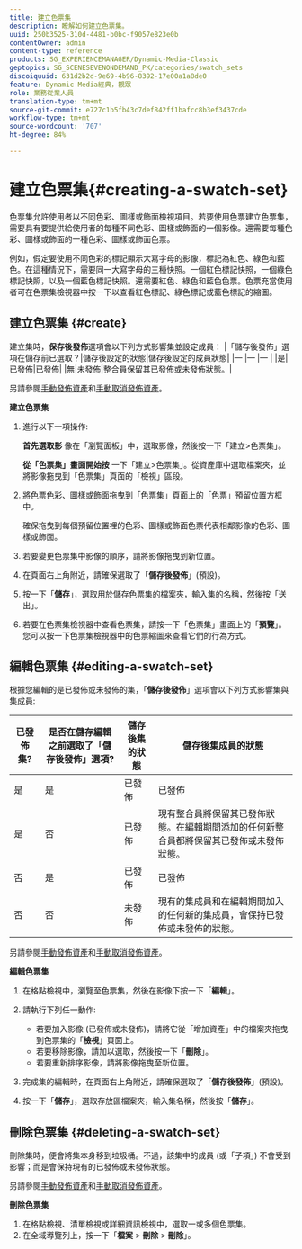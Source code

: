 ```yaml
---
title: 建立色票集
description: 瞭解如何建立色票集。
uuid: 250b3525-310d-4481-b0bc-f9057e823e0b
contentOwner: admin
content-type: reference
products: SG_EXPERIENCEMANAGER/Dynamic-Media-Classic
geptopics: SG_SCENESEVENONDEMAND_PK/categories/swatch_sets
discoiquuid: 631d2b2d-9e69-4b96-8392-17e00a1a8de0
feature: Dynamic Media經典，觀眾
role: 業務從業人員
translation-type: tm+mt
source-git-commit: e727c1b5fb43c7def842ff1bafcc8b3ef3437cde
workflow-type: tm+mt
source-wordcount: '707'
ht-degree: 84%

---
```



# 建立色票集{#creating-a-swatch-set}

色票集允許使用者以不同色彩、圖樣或飾面檢視項目。若要使用色票建立色票集，需要具有要提供給使用者的每種不同色彩、圖樣或飾面的一個影像。還需要每種色彩、圖樣或飾面的一種色彩、圖樣或飾面色票。

例如，假定要使用不同色彩的標記顯示大寫字母的影像，標記為紅色、綠色和藍色。在這種情況下，需要同一大寫字母的三種快照。一個紅色標記快照，一個綠色標記快照，以及一個藍色標記快照。還需要紅色、綠色和藍色色票。色票充當使用者可在色票集檢視器中按一下以查看紅色標記、綠色標記或藍色標記的縮圖。

## 建立色票集 {#create}

建立集時，**保存後發佈**選項會以下列方式影響集並設定成員：
|「儲存後發佈」選項在儲存前已選取？|儲存後設定的狀態|儲存後設定的成員狀態|
|— |— |— |
|是|已發佈|已發佈|
|無|未發佈|整合員保留其已發佈或未發佈狀態。|

另請參閱[手動發佈資產](publishing-files.md#manually_publishing_assets)和[手動取消發佈資產](publishing-files.md#manually_unpublishing_assets)。

**建立色票集**

1. 進行以下一項操作:

   **首先選取影** 像在「瀏覽面板」中，選取影像，然後按一下「建立>色票集」。

   **從「色票集」畫面開始按** 一下「建立>色票集」。從資產庫中選取檔案夾，並將影像拖曳到「色票集」頁面的「檢視」區段。

1. 將色票色彩、圖樣或飾面拖曳到「色票集」頁面上的「色票」預留位置方框中。

   確保拖曳到每個預留位置裡的色彩、圖樣或飾面色票代表相鄰影像的色彩、圖樣或飾面。

1. 若要變更色票集中影像的順序，請將影像拖曳到新位置。
1. 在頁面右上角附近，請確保選取了「**儲存後發佈**」(預設)。
1. 按一下「**儲存**」，選取用於儲存色票集的檔案夾，輸入集的名稱，然後按「送出」。
1. 若要在色票集檢視器中查看色票集，請按一下「色票集」畫面上的「**預覽**」。您可以按一下色票集檢視器中的色票縮圖來查看它們的行為方式。

## 編輯色票集  {#editing-a-swatch-set}

根據您編輯的是已發佈或未發佈的集，「**儲存後發佈**」選項會以下列方式影響集與集成員:

| 已發佈集? | 是否在儲存編輯之前選取了「儲存後發佈」選項? | 儲存後集的狀態 | 儲存後集成員的狀態 |
|--- |--- |--- |--- |
| 是 | 是 | 已發佈 | 已發佈 |
| 是 | 否 | 已發佈 | 現有整合員將保留其已發佈狀態。在編輯期間添加的任何新整合員都將保留其已發佈或未發佈狀態。 |
| 否 | 是 | 已發佈 | 已發佈 |
| 否 | 否 | 未發佈 | 現有的集成員和在編輯期間加入的任何新的集成員，會保持已發佈或未發佈的狀態。 |

另請參閱[手動發佈資產](publishing-files.md#manually_publishing_assets)和[手動取消發佈資產](publishing-files.md#manually_unpublishing_assets)。

**編輯色票集**

1. 在格點檢視中，瀏覽至色票集，然後在影像下按一下「**編輯**」。
1. 請執行下列任一動作:

   * 若要加入影像 (已發佈或未發佈)，請將它從「增加資產」中的檔案夾拖曳到色票集的「**檢視**」頁面上。
   * 若要移除影像，請加以選取，然後按一下「**刪除**」。
   * 若要重新排序影像，請將影像拖曳至新位置。

1. 完成集的編輯時，在頁面右上角附近，請確保選取了「**儲存後發佈**」(預設)。
1. 按一下「**儲存**」，選取存放區檔案夾，輸入集名稱，然後按「**儲存**」。

## 刪除色票集  {#deleting-a-swatch-set}

刪除集時，便會將集本身移到垃圾桶。不過，該集中的成員 (或「子項」) 不會受到影響；而是會保持現有的已發佈或未發佈狀態。

另請參閱[手動發佈資產](publishing-files.md#manually_publishing_assets)和[手動取消發佈資產](publishing-files.md#manually_unpublishing_assets)。

**刪除色票集**

1. 在格點檢視、清單檢視或詳細資訊檢視中，選取一或多個色票集。
1. 在全域導覽列上，按一下「**檔案** > **刪除** > **刪除**」。

